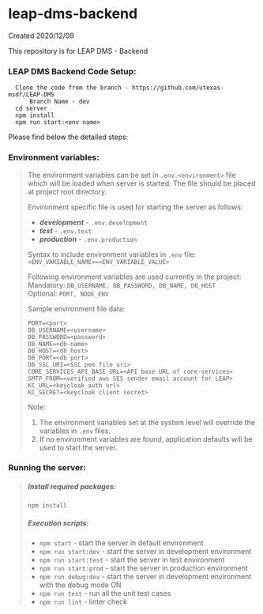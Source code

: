 # leap-dms-backend

Created 2020/12/09

This repository is for LEAP DMS - Backend


### LEAP DMS Backend Code Setup:
```
  Clone the code from the branch - https://github.com/utexas-msdf/LEAP-DMS
      Branch Name - dev
  cd server
  npm install
  npm run start:<env name>
  ```
Please find below the detailed steps:

### Environment variables:
> The environment variables can be set in `.env.<environment>` file which will be loaded when server is started. The file should be placed at project root directory.
>
> Environment specific file is used for starting the server as follows:
> * ***development*** - `.env.development`
> * ***test*** - `.env.test`
> * ***production*** - `.env.production`
>
> Syntax to include environment variables in `.env` file:\
> `<ENV_VARIABLE_NAME>=<ENV_VARIABLE_VALUE>`
>
> Following environment variables are used currently in the project:\
> Mandatory: `DB_USERNAME, DB_PASSWORD, DB_NAME, DB_HOST`\
> Optional: `PORT, NODE_ENV`
>
> Sample environment file data:
>```
> PORT=<port>
> DB_USERNAME=<username>
> DB_PASSWORD=<password>
> DB_NAME=<db-name>
> DB_HOST=<db_host>
> DB_PORT=<db port>
> DB_SSL_URI=<SSL pem file uri>
> CORE_SERVICES_API_BASE_URL=<API base URL of core-services>
> SMTP_FROM=<verified aws SES sender email account for LEAP>
> KC_URL=<keycloak auth url>
> KC_SECRET=<keycloak client secret>
>```
>
> Note:
> 1. The environment variables set at the system level will override the variables in `.env` files.
> 2. If no environment variables are found, application defaults will be used to start the server.
### Running the server:
> ##### Install required packages:
> `npm install`
>
> ##### Execution scripts:
> * `npm start` - start the server in default environment
> * `npm run start:dev` - start the server in development environment
> * `npm run start:test` - start the server in test environment
> * `npm run start:prod` - start the server in production environment
> * `npm run debug:dev` - start the server in development environment with the debug mode ON
> * `npm run test` - run all the unit test cases
> * `npm run lint` - linter check
